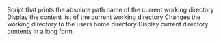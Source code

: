 Script that prints the absolute path name of the current working directory
Display the content list of the current working directory
Changes the working directory to the users home directory
Display current directory contents in a long form
